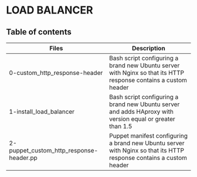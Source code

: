 # LOAD BALANCER

## Table of contents

|Files|	Description|
|------|------------|
|0-custom_http_response-header|	Bash script configuring a brand new Ubuntu server with Nginx so that its HTTP response contains a custom header|
|1-install_load_balancer|	Bash script configuring a brand new Ubuntu server and adds HAproxy with version equal or greater than 1.5|
|2-puppet_custom_http_response-header.pp|	Puppet manifest configuring a brand new Ubuntu server with Nginx so that its HTTP response contains a custom header|
